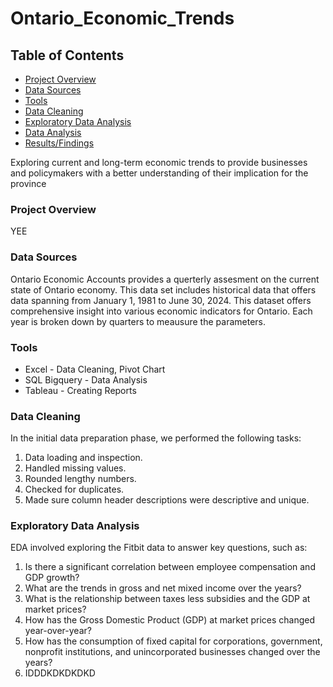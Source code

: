 # Ontario_Economic_Trends
## Table of Contents
- [Project Overview](#project-overview)
- [Data Sources](#data-sources)
- [Tools](#tools)
- [Data Cleaning](data-cleaning)
- [Exploratory Data Analysis](exploratory-data-analysis)
- [Data Analysis](data-analysis)
- [Results/Findings](results/findings)

  
Exploring current and long-term economic trends to provide businesses and policymakers with a better understanding of their implication for the province 

### Project Overview
YEE

### Data Sources
Ontario Economic Accounts provides a querterly assesment on the current state of Ontario economy. This data set includes historical data that offers data spanning from January 1, 1981 to June 30, 2024. This dataset offers comprehensive insight into various economic indicators for Ontario. Each year is broken down by quarters to meausure the parameters. 

### Tools

- Excel - Data Cleaning, Pivot Chart 
- SQL Bigquery - Data Analysis
- Tableau - Creating Reports

### Data Cleaning 
In the initial data preparation phase, we performed the following tasks:
1. Data loading and inspection. 
2. Handled missing values.
3. Rounded lengthy numbers.
4. Checked for duplicates.
5. Made sure column header descriptions were descriptive and unique.

### Exploratory Data Analysis
EDA involved exploring the Fitbit data to answer key questions, such as:
1. Is there a significant correlation between employee compensation and GDP growth?
2. What are the trends in gross and net mixed income over the years? 
3. What is the relationship between taxes less subsidies and the GDP at market prices?
4. How has the Gross Domestic Product (GDP) at market prices changed year-over-year?
5. How has the consumption of fixed capital for corporations, government, nonprofit institutions, and unincorporated businesses changed over the years?
6. IDDDKDKDKDKD

